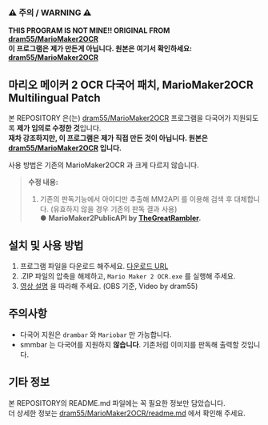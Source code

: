 ### ⚠ 주의 / WARNING ⚠
**__THIS PROGRAM IS NOT MINE!! ORIGINAL FROM [dram55/MarioMaker2OCR](https://github.com/dram55/MarioMaker2OCR)__**   
**__이 프로그램은 제가 만든게 아닙니다. 원본은 여기서 확인하세요: [dram55/MarioMaker2OCR](https://github.com/dram55/MarioMaker2OCR)__**


## 마리오 메이커 2 OCR 다국어 패치, MarioMaker2OCR Multilingual Patch

본 REPOSITORY 은(는) [dram55/MarioMaker2OCR](https://github.com/dram55/MarioMaker2OCR) 프로그램을 다국어가 지원되도록 **제가 임의로 수정한 것**입니다.   
**재차 강조하지만, 이 프로그램은 __제가 직접 만든 것이 아닙니다__. 원본은 [dram55/MarioMaker2OCR](https://github.com/dram55/MarioMaker2OCR) 입니다.**

사용 방법은 기존의 MarioMaker2OCR 과 크게 다르지 않습니다.

> **수정 내용:**   
> 
> 1. 기존의 판독기능에서 아이디만 추출해 MM2API 를 이용해 검색 후 대체합니다. (유효하지 않을 경우 기존의 판독 결과 사용)   
> ●  **MarioMaker2PublicAPI by [TheGreatRambler](https://github.com/thegreatrambler).**

## 설치 및 사용 방법
1. 프로그램 파일을 다운로드 해주세요. [다운로드 URL](https://github.com/ArdanKR/MarioMaker2OCR/archive/refs/heads/master.zip)
2. .ZIP 파일의 압축을 해제하고, `Mario Maker 2 OCR.exe` 를 실행해 주세요.
3. [영상 설명](https://youtu.be/HsQZIANz1Yc) 을 따라해 주세요. (OBS 기준, Video by dram55)

## 주의사항
* 다국어 지원은 `drambar` 와 `Mariobar` 만 가능합니다.   
* smmbar 는 다국어를 지원하지 **않습니다**. 기존처럼 이미지를 판독해 출력할 것입니다.

## 기타 정보
본 REPOSITORY의 README.md 파일에는 꼭 필요한 정보만 담았습니다.   
더 상세한 정보는 [dram55/MarioMaker2OCR/readme.md](https://github.com/dram55/MarioMaker2OCR/blob/master/readme.md) 에서 확인해 주세요.
